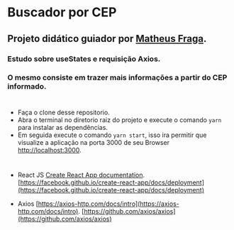 # Buscador por CEP

## Projeto didático guiador por [Matheus Fraga](https://github.com/sujeitoprogramador).

### Estudo sobre useStates e requisição Axios.

### O mesmo consiste em trazer mais informações a partir do CEP informado.

#

- Faça o clone desse repositorio.
- Abra o terminal no diretorio raiz do projeto e execute o comando `yarn` para instalar as dependências.
- Em seguida execute o comando `yarn start`, isso ira permitir que visualize a aplicação na porta 3000 de seu Browser [http://localhost:3000](http://localhost:3000).

#

- React JS
  [Create React App documentation](https://facebook.github.io/create-react-app/docs/getting-started).
  [https://facebook.github.io/create-react-app/docs/deployment](https://facebook.github.io/create-react-app/docs/deployment)

- Axios
  [https://axios-http.com/docs/intro](https://axios-http.com/docs/intro).
  [https://github.com/axios/axios](https://github.com/axios/axios)
